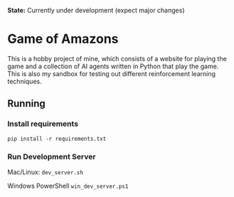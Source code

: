 **State:** Currently under development (expect major changes)

# Game of Amazons
This is a hobby project of mine, which consists of a website for playing the game and a collection of AI agents written in Python that play the game.
This is also my sandbox for testing out different reinforcement learning techniques.

## Running

### Install requirements
`pip install -r requirements.txt`

### Run Development Server
Mac/Linux:
`dev_server.sh`

Windows PowerShell
`win_dev_server.ps1`